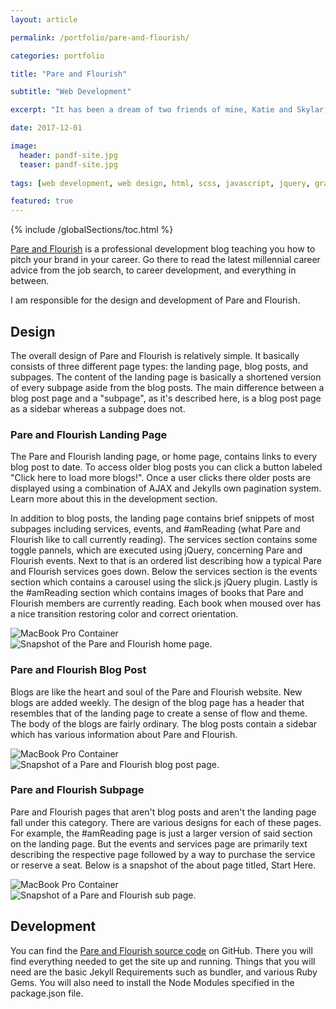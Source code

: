 ```yaml
---
layout: article

permalink: /portfolio/pare-and-flourish/

categories: portfolio

title: "Pare and Flourish"

subtitle: "Web Development"

excerpt: "It has been a dream of two friends of mine, Katie and Skylar, to create a blog. This post documents the journey."

date: 2017-12-01

image: 
  header: pandf-site.jpg
  teaser: pandf-site.jpg
  
tags: [web development, web design, html, scss, javascript, jquery, graphic design, photoshop, jekyll, bootstrap]

featured: true
---
```

{% include /globalSections/toc.html %}

<a href="http://www.pareandflourish.com/">Pare and Flourish</a> is a professional development blog teaching you how to pitch your brand in your career. Go there to read the latest millennial career advice from the job search, to career development, and everything in between.

I am responsible for the design and development of Pare and Flourish.

## Design
The overall design of Pare and Flourish is relatively simple. It basically consists of three different page types: the landing page, blog posts, and subpages. The content of the landing page is basically a shortened version of every subpage aside from the blog posts. The main difference between a blog post page and a "subpage", as it's described here, is a blog post page as a sidebar whereas a subpage does not.

### Pare and Flourish Landing Page

The Pare and Flourish landing page, or home page, contains links to every blog post to date. To access older blog posts you can click a button labeled "Click here to load more blogs!". Once a user clicks there older posts are displayed using a combination of AJAX and Jekylls own pagination system. Learn more about this in the development section. 

In addition to blog posts, the landing page contains brief snippets of most subpages including services, events, and #amReading (what Pare and Flourish like to call currently reading). The services section contains some toggle pannels, which are executed using jQuery, concerning Pare and Flourish events. Next to that is an ordered list describing how a typical Pare and Flourish services goes down. Below the services section is the events section which contains a carousel using the slick.js jQuery plugin. Lastly is the #amReading section which contains images of books that Pare and Flourish members are currently reading. Each book when moused over has a nice transition restoring color and correct orientation.

<div class="macbook-pro-mockup">
  <img src="/assets/images/mockups/macbook-pro-mockup.png" alt="MacBook Pro Container">
  <div class="macbook-pro-mockup-content">
    <img src="/assets/images/post-pare-and-flourish-site-evo/pare-and-flourish-home-page.jpg" alt="Snapshot of the Pare and Flourish home page.">
  </div>
</div>

### Pare and Flourish Blog Post

Blogs are like the heart and soul of the Pare and Flourish website. New blogs are added weekly. The design of the blog page has a header that resembles that of the landing page to create a sense of flow and theme. The body of the blogs are fairly ordinary. The blog posts contain a sidebar which has various information about Pare and Flourish.

<div class="macbook-pro-mockup">
  <img src="/assets/images/mockups/macbook-pro-mockup.png" alt="MacBook Pro Container">
  <div class="macbook-pro-mockup-content">
    <img src="/assets/images/post-pare-and-flourish-site-evo/pare-and-flourish-blog-post-page.jpg" alt="Snapshot of a Pare and Flourish blog post page.">
  </div>
</div>

### Pare and Flourish Subpage

Pare and Flourish pages that aren't blog posts and aren't the landing page fall under this category. There are various designs for each of these pages. For example, the #amReading page is just a larger version of said section on the landing page. But the events and services page are primarily text describing the respective page followed by a way to purchase the service or reserve a seat. Below is a snapshot of the about page titled, Start Here.

<div class="macbook-pro-mockup">
  <img src="/assets/images/mockups/macbook-pro-mockup.png" alt="MacBook Pro Container">
  <div class="macbook-pro-mockup-content">
    <img src="/assets/images/post-pare-and-flourish-site-evo/pare-and-flourish-sub-page.jpg" alt="Snapshot of a Pare and Flourish sub page.">
  </div>
</div>

## Development

You can find the <a href="https://github.com/mtlong29/pareandflourish_site">Pare and Flourish source code</a> on GitHub. There you will find everything needed to get the site up and running. Things that you will need are the basic Jekyll Requirements such as bundler, and various Ruby Gems. You will also need to install the Node Modules specified in the package.json file.